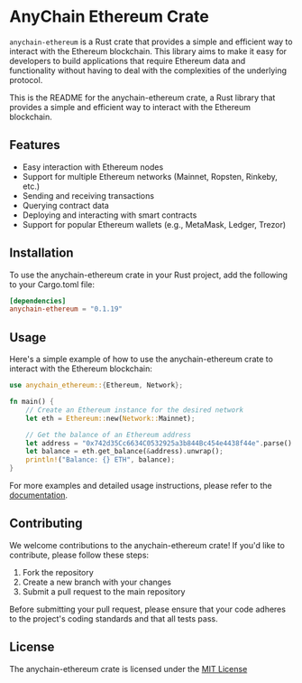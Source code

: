 # AnyChain Ethereum Crate

`anychain-ethereum` is a Rust crate that provides a simple and efficient way to interact with the Ethereum blockchain. This library aims to make it easy for developers to build applications that require Ethereum data and functionality without having to deal with the complexities of the underlying protocol.

This is the README for the anychain-ethereum crate, a Rust library that provides a simple and efficient way to interact with the Ethereum blockchain.

## Features

- Easy interaction with Ethereum nodes
- Support for multiple Ethereum networks (Mainnet, Ropsten, Rinkeby, etc.)
- Sending and receiving transactions
- Querying contract data
- Deploying and interacting with smart contracts
- Support for popular Ethereum wallets (e.g., MetaMask, Ledger, Trezor)

## Installation

To use the anychain-ethereum crate in your Rust project, add the following to your Cargo.toml file:
```toml
[dependencies]
anychain-ethereum = "0.1.19"
```

## Usage

Here's a simple example of how to use the anychain-ethereum crate to interact with the Ethereum blockchain:
```rust
use anychain_ethereum::{Ethereum, Network};

fn main() {
    // Create an Ethereum instance for the desired network
    let eth = Ethereum::new(Network::Mainnet);

    // Get the balance of an Ethereum address
    let address = "0x742d35Cc6634C0532925a3b844Bc454e4438f44e".parse().unwrap();
    let balance = eth.get_balance(&address).unwrap();
    println!("Balance: {} ETH", balance);
}
```

For more examples and detailed usage instructions, please refer to the [documentation](https://docs.rs/anychain-ethereum).

## Contributing

We welcome contributions to the anychain-ethereum crate! If you'd like to contribute, please follow these steps:

1. Fork the repository
2. Create a new branch with your changes
3. Submit a pull request to the main repository

Before submitting your pull request, please ensure that your code adheres to the project's coding standards and that all tests pass.

## License

The anychain-ethereum crate is licensed under the [MIT License](LICENSE) 